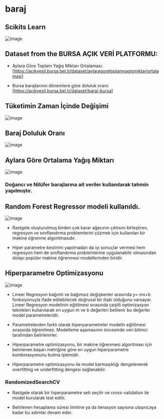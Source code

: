 # baraj
## Scikits Learn


![image](https://github.com/iremssezer/baraj/assets/74788732/62ff6f79-536d-4520-b926-99f5a3834bee)


## Dataset from the BURSA AÇIK VERİ PLATFORMU: 


- Aylara Göre Toplam Yağış Miktarı Ortalaması: [https://acikyesil.bursa.bel.tr/dataset/aylaragoretoplamyagismiktariortalamasi]


- Bursa barajlarının dönemlere göre doluluk oranı: [https://acikyesil.bursa.bel.tr/dataset/baraj-bursa]


## Tüketimin Zaman İçinde Değişimi


![image](https://github.com/iremssezer/baraj/assets/74788732/0dfa5c81-8b7d-4c50-a7ba-77b5ce5e480d)


## Baraj Doluluk Oranı


![image](https://github.com/iremssezer/baraj/assets/74788732/8084fba0-5d16-4cd3-b196-6ea746dd183f)


## Aylara Göre Ortalama Yağış Miktarı


![image](https://github.com/iremssezer/baraj/assets/74788732/a981485b-b6b1-4b8b-a1e1-bb2522d7e13c)




### Doğancı ve Nilüfer barajlarına ait veriler kullanılarak tahmin yapılmıştır.




## Random Forest Regressor modeli kullanıldı.


![image](https://github.com/iremssezer/baraj/assets/74788732/5ba20ac4-b83a-4f84-88e4-40e71ef02bc7)


- Rastgele oluşturulmuş birden çok karar ağacının çıktısını birleştiren, regresyon ve sınıflandırma problemlerini çözmek için kullanılan bir makine öğrenme algoritmasıdır.


- Hiper parametre kestirimi yapılmadan da iyi sonuçlar vermesi hem regresyon hem de sınıflandırma problemlerine uygulanabilir olmasından dolayı popüler makine öğrenmesi modellerinden biridir.


## Hiperparametre Optimizasyonu


![image](https://github.com/iremssezer/baraj/assets/74788732/eadb2591-78ed-488c-b393-f23f965829e7)


- Lineer Regresyon bağımlı ve bağımsız değişkenler arasında y= mx+b fonksiyonuyla ifade edilebilecek doğrusal bir ilişki olduğunu varsayar. Lineer Regresyon modelinin eğitilmesi sırasında çeşitli optimizasyon teknikleri kullanılarak en uygun m ve b değerleri belilenir bu değerler model parametreleridir.


- Parametrelerden farklı olarak hiperparametreler modelin eğitilmesi sırasında öğrenilmez. Modelleme aşamasının öncesinde veri bilimci tarafından belirlenirler.


- Hiperparametre optimizasyonu, bir makine öğrenmesi algoritması için belirlenen başarı metriğine göre en uygun hiperparametre kombinasyonunu bulma işlemidir.


- Hiperparametre optimizasyonu ile model karmaşıklığı dengelenerek overfitting ve underfitting dengesi sağlanabilir.


### RandomizedSearchCV


- Rastgele olarak bir hiperparametre seti seçilir ve cross-validation ile model kurularak test edilir.
  
- Belirlenen hesaplama süresi limitine ya da iterasyon sayısına ulaşıncaya kadar bu adımlar devam eder.

